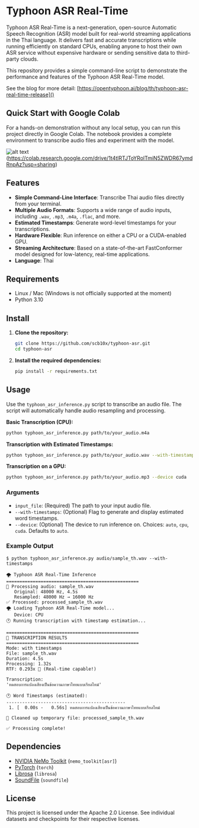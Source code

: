 # Typhoon ASR Real-Time

Typhoon ASR Real-Time is a next-generation, open-source Automatic Speech Recognition (ASR) model built for real-world streaming applications in the Thai language. It delivers fast and accurate transcriptions while running efficiently on standard CPUs, enabling anyone to host their own ASR service without expensive hardware or sending sensitive data to third-party clouds.

This repository provides a simple command-line script to demonstrate the performance and features of the Typhoon ASR Real-Time model.

See the blog for more detail: [https://opentyphoon.ai/blog/th/typhoon-asr-real-time-release]()

## Quick Start with Google Colab
For a hands-on demonstration without any local setup, you can run this project directly in Google Colab. The notebook provides a complete environment to transcribe audio files and experiment with the model.

![alt text](https://colab.research.google.com/assets/colab-badge.svg)(https://colab.research.google.com/drive/1t4tlRTJToYRolTmiN5ZWDR67ymdRnpAz?usp=sharing)

## Features

*   **Simple Command-Line Interface**: Transcribe Thai audio files directly from your terminal.
*   **Multiple Audio Formats**: Supports a wide range of audio inputs, including `.wav`, `.mp3`, `.m4a`, `.flac`, and more.
*   **Estimated Timestamps**: Generate word-level timestamps for your transcriptions.
*   **Hardware Flexible**: Run inference on either a CPU or a CUDA-enabled GPU.
*   **Streaming Architecture**: Based on a state-of-the-art FastConformer model designed for low-latency, real-time applications.
*   **Language**: Thai

## Requirements

*   Linux / Mac (Windows is not officially supported at the moment)
*   Python 3.10

## Install

1.  **Clone the repository:**
    ```bash
    git clone https://github.com/scb10x/typhoon-asr.git
    cd typhoon-asr
    ```

2.  **Install the required dependencies:**
    ```bash
    pip install -r requirements.txt
    ```

## Usage

Use the `typhoon_asr_inference.py` script to transcribe an audio file. The script will automatically handle audio resampling and processing.

**Basic Transcription (CPU):**
```bash
python typhoon_asr_inference.py path/to/your_audio.m4a
```

**Transcription with Estimated Timestamps:**
```bash
python typhoon_asr_inference.py path/to/your_audio.wav --with-timestamps
```

**Transcription on a GPU:**
```bash
python typhoon_asr_inference.py path/to/your_audio.mp3 --device cuda
```

### Arguments

*   `input_file`: (Required) The path to your input audio file.
*   `--with-timestamps`: (Optional) Flag to generate and display estimated word timestamps.
*   `--device`: (Optional) The device to run inference on. Choices: `auto`, `cpu`, `cuda`. Defaults to `auto`.

### Example Output

```
$ python typhoon_asr_inference.py audio/sample_th.wav --with-timestamps

🌪️ Typhoon ASR Real-Time Inference
==================================================
🎵 Processing audio: sample_th.wav
   Original: 48000 Hz, 4.5s
   Resampled: 48000 Hz → 16000 Hz
✅ Processed: processed_sample_th.wav
🌪️ Loading Typhoon ASR Real-Time model...
   Device: CPU
🕐 Running transcription with timestamp estimation...

==================================================
📝 TRANSCRIPTION RESULTS
==================================================
Mode: with timestamps
File: sample_th.wav
Duration: 4.5s
Processing: 1.32s
RTF: 0.293x 🚀 (Real-time capable!)

Transcription:
'ทดสอบการแปลงเสียงเป็นข้อความภาษาไทยแบบเรียลไทม์'

🕐 Word Timestamps (estimated):
---------------------------------------------
 1. [  0.00s -   0.56s] ทดสอบการแปลงเสียงเป็นข้อความภาษาไทยแบบเรียลไทม์

🧹 Cleaned up temporary file: processed_sample_th.wav

✅ Processing complete!
```

## Dependencies

*   [NVIDIA NeMo Toolkit](https://github.com/NVIDIA/NeMo) (`nemo_toolkit[asr]`)
*   [PyTorch](https://pytorch.org/) (`torch`)
*   [Librosa](https://librosa.org/) (`librosa`)
*   [SoundFile](https://pysoundfile.readthedocs.io/) (`soundfile`)

## License

This project is licensed under the Apache 2.0 License. See individual datasets and checkpoints for their respective licenses.
